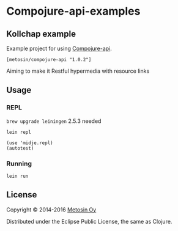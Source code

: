 # Compojure-api-examples

## Kollchap example

Example project for using [Compojure-api](https://github.com/metosin/compojure-api).

~~~
[metosin/compojure-api "1.0.2"]
~~~

Aiming to make it Restful hypermedia with resource links

## Usage

### REPL

`brew upgrade leiningen` 2.5.3 needed

`lein repl`

```
(use 'midje.repl)
(autotest)
```

### Running

```
lein run

```

## License

Copyright © 2014-2016 [Metosin Oy](http://www.metosin.fi)

Distributed under the Eclipse Public License, the same as Clojure.
